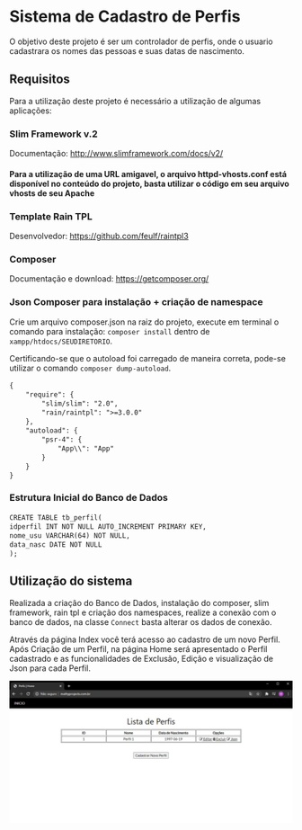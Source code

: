# Sistema de Cadastro de Perfis
O objetivo deste projeto é ser um controlador de perfis, onde o usuario cadastrara os nomes das pessoas e suas datas de nascimento.

## Requisitos
Para a utilização deste projeto é necessário a utilização de algumas aplicações:

### Slim Framework v.2
Documentação: http://www.slimframework.com/docs/v2/

#### Para a utilização de uma URL amigavel, o arquivo httpd-vhosts.conf está disponível no conteúdo do projeto, basta utilizar o código em seu arquivo vhosts de seu Apache

### Template Rain TPL
Desenvolvedor: https://github.com/feulf/raintpl3

### Composer 
Documentação e download: https://getcomposer.org/

### Json Composer para instalação + criação de namespace
Crie um arquivo composer.json na raiz do projeto, execute em terminal o comando para instalação: ```composer install``` dentro de ```xampp/htdocs/SEUDIRETORIO```.

Certificando-se que o autoload foi carregado de maneira correta, pode-se utilizar o comando ```composer dump-autoload```.
```
{
    "require": {
        "slim/slim": "2.0",
        "rain/raintpl": ">=3.0.0"
    },
    "autoload": {
        "psr-4": {
            "App\\": "App"
        }
    }
}
```
### Estrutura Inicial do Banco de Dados
```
CREATE TABLE tb_perfil(
idperfil INT NOT NULL AUTO_INCREMENT PRIMARY KEY,
nome_usu VARCHAR(64) NOT NULL,
data_nasc DATE NOT NULL
);
```

## Utilização do sistema
Realizada a criação do Banco de Dados, instalação do composer, slim framework, rain tpl e criação dos namespaces, realize a conexão com o banco de dados, na classe ```Connect``` basta alterar os dados de conexão.

Através da página Index você terá acesso ao cadastro de um novo Perfil. Após Criação de um Perfil, na página Home será apresentado o Perfil cadastrado e as funcionalidades de Exclusão, Edição e visualização de Json para cada Perfil.

![Imagem Perfil](https://github.com/MatheusVMSantiago/Desafio/blob/master/App/Image_perfil/HomePerfil.JPG)

